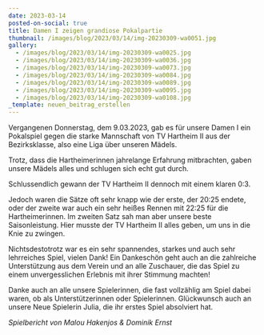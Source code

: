 ```yaml
---
date: 2023-03-14
posted-on-social: true
title: Damen I zeigen grandiose Pokalpartie
thumbnail: /images/blog/2023/03/14/img-20230309-wa0051.jpg
gallery:
  - /images/blog/2023/03/14/img-20230309-wa0025.jpg
  - /images/blog/2023/03/14/img-20230309-wa0036.jpg
  - /images/blog/2023/03/14/img-20230309-wa0073.jpg
  - /images/blog/2023/03/14/img-20230309-wa0084.jpg
  - /images/blog/2023/03/14/img-20230309-wa0089.jpg
  - /images/blog/2023/03/14/img-20230309-wa0095.jpg
  - /images/blog/2023/03/14/img-20230309-wa0108.jpg
_template: neuen_beitrag_erstellen
---
```


Vergangenen Donnerstag, dem 9.03.2023, gab es für unsere Damen I ein Pokalspiel gegen die starke Mannschaft von TV Hartheim II aus der Bezirksklasse, also eine Liga über unseren Mädels.

Trotz, dass die Hartheimerinnen jahrelange Erfahrung mitbrachten, gaben unsere Mädels alles und schlugen sich echt gut durch.

Schlussendlich gewann der TV Hartheim II dennoch mit einem klaren 0:3.

Jedoch waren die Sätze oft sehr knapp wie der erste, der 20:25 endete, oder der zweite war auch ein sehr heißes Rennen mit 22:25 für die Hartheimerinnen. Im zweiten Satz sah man aber unsere beste Saisonleistung. Hier musste der TV Hartheim II alles geben, um uns in die Knie zu zwingen.

Nichtsdestotrotz war es ein sehr spannendes, starkes und auch sehr lehrreiches Spiel, vielen Dank! Ein Dankeschön geht auch an die zahlreiche Unterstützung aus dem Verein und an alle Zuschauer, die das Spiel zu einem unvergesslichen Erlebnis mit ihrer Stimmung machten!

Danke auch an alle unsere Spielerinnen, die fast vollzählig am Spiel dabei waren, ob als Unterstützerinnen oder Spielerinnen. Glückwunsch auch an unsere Neue Spielerin Julia, die ihr erstes Spiel absolviert hat.

_Spielbericht von Malou Hakenjos & Dominik Ernst_
